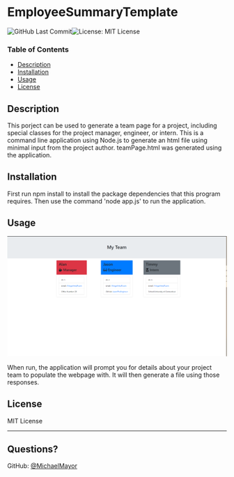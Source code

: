 # EmployeeSummaryTemplate

![GitHub Last Commit](https://img.shields.io/github/last-commit/MichaelMayor/EmployeeSummaryTemplate)![License: MIT License](https://img.shields.io/badge/License-MIT_License-blue.svg)
### Table of Contents

  * [Description](#description)
  * [Installation](#installation)
  * [Usage](#usage)
  * [License](#license)
 
## Description 
 
 
This porject can be used to generate a team page for a project, including special classes for the project manager, engineer, or intern. This is a command line application using Node.js to generate an html file using minimal input from the project author. teamPage.html was generated using the application.
      
## Installation
      
First run npm install to install the package dependencies that this program requires. Then use the command 'node app.js' to run the application.
      
## Usage 

![Screenshot of EmployeeSummaryTemplate](employee-template-screenshot.png)
      
When run, the application will prompt you for details about your project team to populate the webpage with. It will then generate a file using those responses.
      
## License
      
MIT License

---
    
## Questions?
   
GitHub: [@MichaelMayor](https://api.github.com/users/MichaelMayor)
